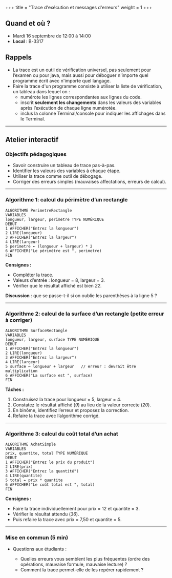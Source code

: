 +++
title = "Trace d'exécution et messages d'erreurs"
weight = 1
+++

## Quand et où ?

* Mardi 16 septembre de 12:00 à 14:00
* **Local** : B-3317

## Rappels

* La trace est un outil de vérification universel, pas seulement pour l’examen ou pour java, mais aussi pour déboguer n'importe quel programme écrit avec n'importe quel langage.
* Faire la trace d'un programme consiste à utiliser la liste de vérification, un tableau dans lequel on :
   * numérote les lignes correspondantes aux lignes du code. 
   * inscrit **seulement les changements** dans les valeurs des variables après l’exécution de chaque ligne numérotée.
   * inclus la colonne Terminal/console pour indiquer les affichages dans le Terminal.

---

## Atelier interactif

### Objectifs pédagogiques

* Savoir construire un tableau de trace pas-à-pas.
* Identifier les valeurs des variables à chaque étape.
* Utiliser la trace comme outil de débogage.
* Corriger des erreurs simples (mauvaises affectations, erreurs de calcul).

---

### Algorithme 1: calcul du périmètre d’un rectangle

```text
ALGORITHME PerimetreRectangle
VARIABLES
longueur, largeur, perimetre TYPE NUMÉRIQUE
DÉBUT
1 AFFICHER("Entrez la longueur")
2 LIRE(longueur)
3 AFFICHER("Entrez la largeur")
4 LIRE(largeur)
5 perimetre ← (longueur + largeur) * 2
6 AFFICHER("Le périmètre est ", perimetre)
FIN
```

**Consignes :**

* Compléter la trace.
* Valeurs d’entrée : longueur = 8, largeur = 3.
* Vérifier que le résultat affiché est bien *22*.

**Discussion** : que se passe-t-il si on oublie les parenthèses à la ligne 5 ?

---

### Algorithme 2: calcul de la surface d’un rectangle (petite erreur à corriger)

```text
ALGORITHME SurfaceRectangle
VARIABLES
longueur, largeur, surface TYPE NUMÉRIQUE
DÉBUT
1 AFFICHER("Entrez la longueur")
2 LIRE(longueur)
3 AFFICHER("Entrez la largeur")
4 LIRE(largeur)
5 surface ← longueur + largeur   // erreur : devrait être multiplication
6 AFFICHER("La surface est ", surface)
FIN
```

**Tâches :**
1. Construisez la trace pour longueur = 5, largeur = 4.
2. Constatez le résultat affiché (*9*) au lieu de la valeur correcte (*20*).
3. En binôme, identifiez l’erreur et proposez la correction.
4. Refaire la trace avec l’algorithme corrigé.

---

### Algorithme 3: calcul du coût total d’un achat

```text
ALGORITHME AchatSimple
VARIABLES
prix, quantite, total TYPE NUMÉRIQUE
DÉBUT
1 AFFICHER("Entrez le prix du produit")
2 LIRE(prix)
3 AFFICHER("Entrez la quantité")
4 LIRE(quantite)
5 total ← prix * quantite
6 AFFICHER("Le coût total est ", total)
FIN
```

**Consignes :**

* Faire la trace individuellement pour prix = 12 et quantite = 3.
* Vérifier le résultat attendu (*36*).
* Puis refaire la trace avec prix = 7,50 et quantite = 5.

---

### Mise en commun (5 min)

* Questions aux étudiants :

  * Quelles erreurs vous semblent les plus fréquentes (ordre des opérations, mauvaise formule, mauvaise lecture) ?
  * Comment la trace permet-elle de les repérer rapidement ?


<!--

* [Atelier Traces d'exécution](./atelier_trace.pdf)
	* [Fichier .csv pour l'exemple A](./trace_exemple_A.csv)
	* [Fichier .csv pour l'exemple B](./trace_exemple_B.csv)


* [Atelier Erreurs fréquentes](./atelier_erreurs.pdf)
-->